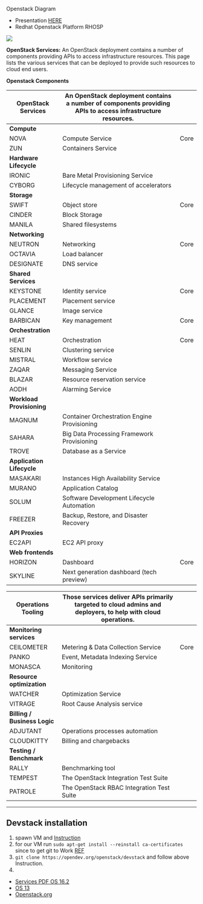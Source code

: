 Openstack Diagram
- Presentation [HERE](https://slideplayer.com/slide/16571787/)
- Redhat Openstack Platform RHOSP

![](https://docs.openstack.org/arch-design/_images/osog_0001.png)



**OpenStack Services:** 
An OpenStack deployment contains a number of components providing APIs to access infrastructure resources. This page lists the various services that can be deployed to provide such resources to cloud end users.

**Openstack Components**

|**OpenStack Services**| An OpenStack deployment contains a number of components providing APIs to access infrastructure resources.||
|---|---|---|
|**Compute**| ||
|NOVA| Compute Service |Core|
|ZUN|Containers Service|
|**Hardware Lifecycle**|
|IRONIC| Bare Metal Provisioning Service|
|CYBORG| Lifecycle management of accelerators|
|**Storage**|
|SWIFT|Object store|Core|
|CINDER|Block Storage|
|MANILA|Shared filesystems|
|**Networking**|
|NEUTRON|Networking|Core|
|OCTAVIA|Load balancer
|DESIGNATE|DNS service
|**Shared Services**
|KEYSTONE|Identity service|Core|
|PLACEMENT|Placement service
|GLANCE|Image service
|BARBICAN|Key management|Core|
|**Orchestration**
|HEAT|Orchestration|Core|
|SENLIN|Clustering service
|MISTRAL|Workflow service
|ZAQAR|Messaging Service
|BLAZAR|Resource reservation service
|AODH|Alarming Service
|**Workload Provisioning**|
|MAGNUM|Container Orchestration Engine Provisioning
|SAHARA|Big Data Processing Framework Provisioning
|TROVE|Database as a Service|
|**Application Lifecycle**|
|MASAKARI|Instances High Availability Service
|MURANO|Application Catalog
|SOLUM|Software Development Lifecycle Automation
|FREEZER|Backup, Restore, and Disaster Recovery
|**API Proxies**|
|EC2API|EC2 API proxy|
|**Web frontends**|
|HORIZON|Dashboard|Core|
|SKYLINE|Next generation dashboard (tech preview)|


|**Operations Tooling**|Those services deliver APIs primarily targeted to cloud admins and deployers, to help with cloud operations.||
|---|---| --- |
|**Monitoring services**|||
|CEILOMETER|Metering & Data Collection Service|Core|
|PANKO|Event, Metadata Indexing Service
|MONASCA|Monitoring
|**Resource optimization**|
|WATCHER|Optimization Service
|VITRAGE|Root Cause Analysis service
|**Billing / Business Logic**|
|ADJUTANT|Operations processes automation
|CLOUDKITTY|Billing and chargebacks
|**Testing / Benchmark**|
|RALLY|Benchmarking tool
|TEMPEST|The OpenStack Integration Test Suite
|PATROLE|The OpenStack RBAC Integration Test Suite

-------------------------------------------
## Devstack installation
1. spawn VM and [Instruction](https://docs.openstack.org/devstack/latest/#:~:text=DevStack%20is%20a%20series%20of,the%20OpenStack%20project's%20functional%20testing.)
2. for our VM run `sudo apt-get install --reinstall ca-certificates` since to get git to Work [REF](https://stackoverflow.com/questions/35821245/github-server-certificate-verification-failed)
3. `git clone https://opendev.org/openstack/devstack` and follow above Instruction.
4. 



- [Services PDF OS 16.2](https://access.redhat.com/documentation/en-us/red_hat_openstack_platform/16.2/pdf/product_guide/red_hat_openstack_platform-16.2-product_guide-en-us.pdf)
- [OS 13](https://access.redhat.com/documentation/en-us/red_hat_openstack_platform/13/pdf/product_guide/red_hat_openstack_platform-13-product_guide-en-us.pdf)
- [Openstack.org](https://www.openstack.org/software/project-navigator/openstack-components#openstack-services)
